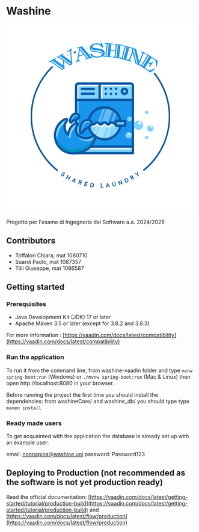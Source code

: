 # Washine  

![alt text](https://github.com/UniGiu/Washine/blob/main/docs/Immagini/Logo.png)

Progetto per l'esame di Ingegneria del Software a.a. 2024/2025

## Contributors

- Toffalori Chiara, mat 1080710
- Suardi Paolo, mat 1087357
- Tilli Giuseppe, mat 1086587

## Getting started ##

### Prerequisites ###

- Java Development Kit (JDK) 17 or later
- Apache Maven 3.5 or later (except for 3.8.2 and 3.8.3)

For more information :  [https://vaadin.com/docs/latest/compatibility](https://vaadin.com/docs/latest/compatibility)

### Run the application

To run it from the command line,
from washine-vaadin folder and type 
```mvnw spring-boot:run``` (Windows)
or ```./mvnw spring-boot:run``` (Mac & Linux)
then open http://localhost:8080 in your browser.

Before running the project the first time you should install the dependencies:
from washineCore/ and washine_db/ you should type type ```maven install```

### Ready made users ###
To get acquainted with the application the database is already set up  with an example user:
 
 email: nonnapina@washine.uni
 password: Password123



## Deploying to Production (not recommended as the software is not yet production ready)

Read the official documentation: [https://vaadin.com/docs/latest/getting-started/tutorial/production-build](https://vaadin.com/docs/latest/getting-started/tutorial/production-build) and 
[https://vaadin.com/docs/latest/flow/production](https://vaadin.com/docs/latest/flow/production)
